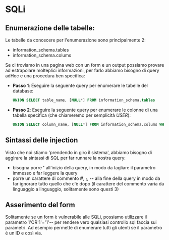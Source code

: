 # SQLi

## Enumerazione delle tabelle:

Le tabelle da conoscere per l'enumerazione sono principalmente 2:

- information_schema.tables
- information_schema.colums

Se ci troviamo in una pagina web con un form e un output possiamo provare ad estrapolare molteplici informazioni,
per farlo abbiamo bisogno di query adHoc e una procedura ben specifica:

- **Passo 1**:
    Eseguire la seguente query per enumerare le tabelle del database:
    ```sql
    UNION SELECT table_name, [NULL*] FROM information_schema.tables
    ```
- **Passo 2**:
    Eseguire la seguente query per enumerare le colonne di una tabella specifica (che chiameremo per semplicità *USER*):
    ```sql
    UNION SELECT column_name, [NULL*] FROM information_schema.colums WHERE table_name = 'USER'
    ```
## Sintassi delle injection

Visto che noi stiamo 'prendendo in giro il sistema', abbiamo bisogno di aggirare la sintassi di SQL per far runnare la nostra query:
- bisogna porre **'** all'inizio della query, in modo da tagliare il parametro immesso e far leggere la query
- porre un carattere di commento **#**, **;**, **--** alla fine della query in modo da far ignorare tutto quello che c'è dopo (il carattere del commento varia da linguaggio a linguaggio, solitamente sono questi 3)

## Asserimento del form

Solitamente se un form è vulnerabile alle SQLi, possiamo utilizzare il parametro 1'OR'1'='1'-- per rendere vero qualsiasi controllo sql faccia sui parametri.
Ad esempio permette di enumerare tutti gli utenti se il parametro è un ID e così via.


